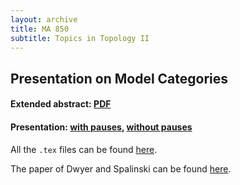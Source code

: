 ```yaml
---
layout: archive
title: MA 850
subtitle: Topics in Topology II
---
```


## Presentation on Model Categories

#### Extended abstract: [PDF](/math/ma-850/model-categories-abstract.pdf)

#### Presentation: [with pauses](/math/ma-850/model-categories.pdf), [without pauses](/math/ma-850/model-categories-handout.pdf)

All the `.tex` files can be found [here](https://github.com/aryamanmaithani/math/tree/master/ma-850).

The paper of Dwyer and Spalinski can be found [here](https://math.jhu.edu/~eriehl/616/DwyerSpalinski.pdf).